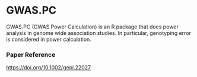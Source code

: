 # GWAS.PC
GWAS.PC (GWAS Power Calculation) is an R package that does power analysis in genome wide association studies. In particular, genotyping error is considered in power calculation.
### Paper Reference
https://doi.org/10.1002/gepi.22027
